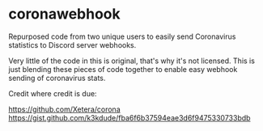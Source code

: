 # coronawebhook
Repurposed code from two unique users to easily send Coronavirus statistics to Discord server webhooks.

Very little of the code in this is original, that's why it's not licensed. This is just blending these pieces of code together to enable easy webhook sending of coronavirus stats.

Credit where credit is due:

https://github.com/Xetera/corona
https://gist.github.com/k3kdude/fba6f6b37594eae3d6f9475330733bdb

